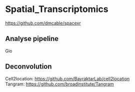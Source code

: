 # Spatial_Transcriptomics
https://github.com/dmcable/spacexr

## Analyse pipeline
Gio

## Deconvolution
Cell2location:
https://github.com/BayraktarLab/cell2location<br>
Tangram:
https://github.com/broadinstitute/Tangram<br>
